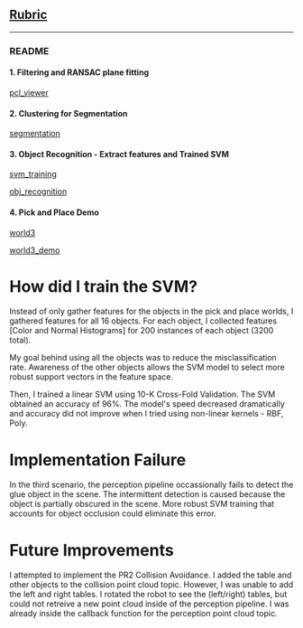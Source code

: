 ## [Rubric](https://review.udacity.com/#!/rubrics/1067/view)

---
### README

#### 1. Filtering and RANSAC plane fitting
[pcl_viewer](./results/images/pcl_viewer.png)

#### 2. Clustering for Segmentation 
[segmentation](./results/images/segmentation.png)

#### 3. Object Recognition - Extract features and Trained SVM
[svm_training](./results/images/SVM_Training.png)

[obj_recognition](./results/images/object_recognition.png)

#### 4. Pick and Place Demo
[world3](./results/images/test_world_3.png)

[world3_demo](./results/images/test_world_3_demo.png)

# How did I train the SVM?
Instead of only gather features for the objects in the pick and place worlds, I gathered features for all 16 objects.
For each object, I collected features [Color and Normal Histograms] for 200 instances of each object (3200 total).

My goal behind using all the objects was to reduce the misclassification rate. 
Awareness of the other objects allows the SVM model to select more robust support vectors in the feature space.

Then, I trained a linear SVM using 10-K Cross-Fold Validation. The SVM obtained an accuracy of 96%.
The model's speed decreased dramatically and accuracy did not improve when I tried using non-linear kernels - RBF, Poly.

# Implementation Failure
In the third scenario, the perception pipeline occassionally fails to detect the glue object in the scene.
The intermittent detection is caused because the object is partially obscured in the scene.
More robust SVM training that accounts for object occlusion could eliminate this error.

# Future Improvements
I attempted to implement the PR2 Collision Avoidance.
I added the table and other objects to the collision point cloud topic. However, I was unable to add the left and right tables.
I rotated the robot to see the (left/right) tables, but could not retreive a new point cloud inside of the perception pipeline.
I was already inside the callback function for the perception point cloud topic.
